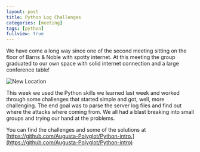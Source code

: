 ```yaml
---
layout: post
title: Python Log Challenges
categories: [meeting]
tags: [python]
fullview: true
---
```


We have come a long way since one of the second meeting sitting on the floor of Barns & Noble with spotty internet.  At this meeting the group graduated to our own space with solid internet connection and a large conference table!  

![New Location](/assets/media/screenshot.jpg)

This week we used the Python skills we learned last week and worked through some challenges that started simple and got, well,  more challenging.  The end goal was to parse the server log files and find out where the attacks where coming from.  We all had a blast breaking into small groups and trying our hand at the problems.  

You can find the challenges and some of the solutions at [https://github.com/Augusta-Polyglot/Python-intro.](https://github.com/Augusta-Polyglot/Python-intro)
